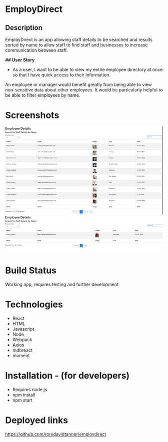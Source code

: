 # EmployDirect

## Description

EmployDirect is an app allowing staff details to be searched and results sorted by name to allow staff to find staff and businesses to increase communication between staff.

**## User Story**

* As a user, I want to be able to view my entire employee directory at once so that I have quick access to their information.

An employee or manager would benefit greatly from being able to view non-sensitive data about other employees. It would be particularly helpful to be able to filter employees by name.

# Screenshots

![Screenshot 1](public/SS1.png)
![Screenshot 2](public/SS2.png)

# Build Status

Working app, requires testing and further development 

# Technologies 

 - React
 - HTML
 - Javascript 
 - Node
 - Webpack
 - Axios 
 - mdbreact 
 - moment

 # Installation - (for developers)

 - Requires node js
 - npm install
 - npm start


 # Deployed links 

https://github.com/rorydavidtanner/employdirect